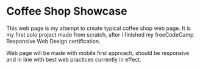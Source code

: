 # Coffee Shop Showcase

This web page is my attempt to create typical coffee shop web page. It is my first solo project made from scratch, after i finished my freeCodeCamp Responsive Web Design certification.

Web page will be made with mobile first approach, should be responsive and in line with best web practices currently in effect.
